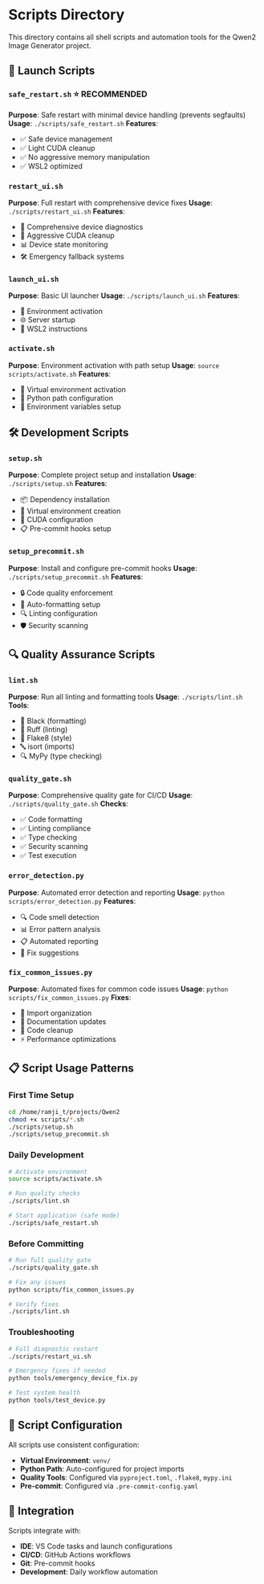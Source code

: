 # Scripts Directory

This directory contains all shell scripts and automation tools for the Qwen2 Image Generator project.

## 🚀 **Launch Scripts**

### `safe_restart.sh` ⭐ **RECOMMENDED**
**Purpose**: Safe restart with minimal device handling (prevents segfaults)
**Usage**: `./scripts/safe_restart.sh`
**Features**:
- ✅ Safe device management
- ✅ Light CUDA cleanup
- ✅ No aggressive memory manipulation
- ✅ WSL2 optimized

### `restart_ui.sh`
**Purpose**: Full restart with comprehensive device fixes
**Usage**: `./scripts/restart_ui.sh`
**Features**:
- 🔧 Comprehensive device diagnostics
- 🧹 Aggressive CUDA cleanup
- 📊 Device state monitoring
- 🛠️ Emergency fallback systems

### `launch_ui.sh`
**Purpose**: Basic UI launcher
**Usage**: `./scripts/launch_ui.sh`
**Features**:
- 🐍 Environment activation
- 🌐 Server startup
- 📝 WSL2 instructions

### `activate.sh`
**Purpose**: Environment activation with path setup
**Usage**: `source scripts/activate.sh`
**Features**:
- 🐍 Virtual environment activation
- 📂 Python path configuration
- 🔧 Environment variables setup

## 🛠️ **Development Scripts**

### `setup.sh`
**Purpose**: Complete project setup and installation
**Usage**: `./scripts/setup.sh`
**Features**:
- 📦 Dependency installation
- 🐍 Virtual environment creation
- 🔧 CUDA configuration
- 📋 Pre-commit hooks setup

### `setup_precommit.sh`
**Purpose**: Install and configure pre-commit hooks
**Usage**: `./scripts/setup_precommit.sh`
**Features**:
- 🔒 Code quality enforcement
- 🧹 Auto-formatting setup
- 🔍 Linting configuration
- 🛡️ Security scanning

## 🔍 **Quality Assurance Scripts**

### `lint.sh`
**Purpose**: Run all linting and formatting tools
**Usage**: `./scripts/lint.sh`
**Tools**:
- 🖤 Black (formatting)
- 🦀 Ruff (linting)
- 📏 Flake8 (style)
- 🔤 isort (imports)
- 🔍 MyPy (type checking)

### `quality_gate.sh`
**Purpose**: Comprehensive quality gate for CI/CD
**Usage**: `./scripts/quality_gate.sh`
**Checks**:
- ✅ Code formatting
- ✅ Linting compliance
- ✅ Type checking
- ✅ Security scanning
- ✅ Test execution

### `error_detection.py`
**Purpose**: Automated error detection and reporting
**Usage**: `python scripts/error_detection.py`
**Features**:
- 🔍 Code smell detection
- 📊 Error pattern analysis
- 📋 Automated reporting
- 🔧 Fix suggestions

### `fix_common_issues.py`
**Purpose**: Automated fixes for common code issues
**Usage**: `python scripts/fix_common_issues.py`
**Fixes**:
- 🔧 Import organization
- 📝 Documentation updates
- 🧹 Code cleanup
- ⚡ Performance optimizations

## 📋 **Script Usage Patterns**

### **First Time Setup**
```bash
cd /home/ramji_t/projects/Qwen2
chmod +x scripts/*.sh
./scripts/setup.sh
./scripts/setup_precommit.sh
```

### **Daily Development**
```bash
# Activate environment
source scripts/activate.sh

# Run quality checks
./scripts/lint.sh

# Start application (safe mode)
./scripts/safe_restart.sh
```

### **Before Committing**
```bash
# Run full quality gate
./scripts/quality_gate.sh

# Fix any issues
python scripts/fix_common_issues.py

# Verify fixes
./scripts/lint.sh
```

### **Troubleshooting**
```bash
# Full diagnostic restart
./scripts/restart_ui.sh

# Emergency fixes if needed
python tools/emergency_device_fix.py

# Test system health
python tools/test_device.py
```

## 🔧 **Script Configuration**

All scripts use consistent configuration:
- **Virtual Environment**: `venv/`
- **Python Path**: Auto-configured for project imports
- **Quality Tools**: Configured via `pyproject.toml`, `.flake8`, `mypy.ini`
- **Pre-commit**: Configured via `.pre-commit-config.yaml`

## 🚀 **Integration**

Scripts integrate with:
- **IDE**: VS Code tasks and launch configurations
- **CI/CD**: GitHub Actions workflows
- **Git**: Pre-commit hooks
- **Development**: Daily workflow automation
